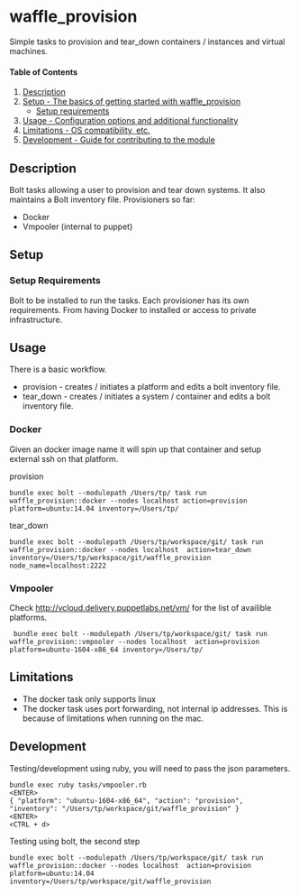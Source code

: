 
# waffle_provision

Simple tasks to provision and tear_down containers / instances and virtual machines.

#### Table of Contents

1. [Description](#description)
2. [Setup - The basics of getting started with waffle_provision](#setup)
    * [Setup requirements](#setup-requirements)
3. [Usage - Configuration options and additional functionality](#usage)
4. [Limitations - OS compatibility, etc.](#limitations)
5. [Development - Guide for contributing to the module](#development)

## Description

Bolt tasks allowing a user to provision and tear down systems. It also maintains a Bolt inventory file.
Provisioners so far:
   
* Docker
* Vmpooler (internal to puppet)

## Setup

### Setup Requirements

Bolt to be installed to run the tasks. Each provisioner has its own requirements. From having Docker to installed or access to private infrastructure. 

## Usage

There is a basic workflow.

* provision - creates / initiates a platform and edits a bolt inventory file. 
* tear_down - creates / initiates a system / container and edits a bolt inventory file. 

### Docker

Given an docker image name it will spin up that container and setup external ssh on that platform. 

provision

```
bundle exec bolt --modulepath /Users/tp/ task run waffle_provision::docker --nodes localhost action=provision platform=ubuntu:14.04 inventory=/Users/tp/
```

tear_down

```
bundle exec bolt --modulepath /Users/tp/workspace/git/ task run waffle_provision::docker --nodes localhost  action=tear_down inventory=/Users/tp/workspace/git/waffle_provision node_name=localhost:2222
```

### Vmpooler

Check http://vcloud.delivery.puppetlabs.net/vm/ for the list of availible platforms. 

```
 bundle exec bolt --modulepath /Users/tp/workspace/git/ task run waffle_provision::vmpooler --nodes localhost  action=provision platform=ubuntu-1604-x86_64 inventory=/Users/tp/
```

## Limitations

* The docker task only supports linux
* The docker task uses port forwarding, not internal ip addresses. This is because of limitations when running on the mac.


## Development

Testing/development using ruby,  you will need to pass the json parameters.

```
bundle exec ruby tasks/vmpooler.rb 
<ENTER>
{ "platform": "ubuntu-1604-x86_64", "action": "provision", "inventory": "/Users/tp/workspace/git/waffle_provision" } 
<ENTER>
<CTRL + d>
```

Testing using bolt, the second step
```
bundle exec bolt --modulepath /Users/tp/workspace/git/ task run waffle_provision::docker --nodes localhost  action=provision platform=ubuntu:14.04 inventory=/Users/tp/workspace/git/waffle_provision
```
